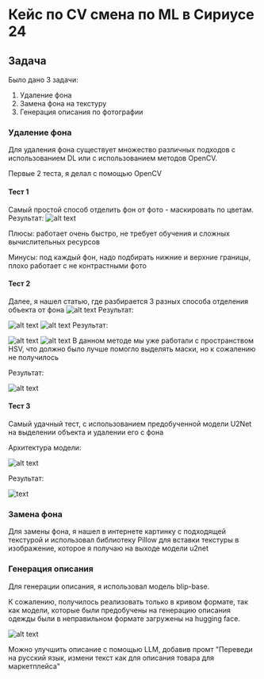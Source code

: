 # Кейс по CV смена по ML в Сириусе 24

## Задача
Было дано 3 задачи: 

1. Удаление фона
2. Замена фона на текстуру
3. Генерация описания по фотографии

### Удаление фона
Для удаления фона существует множество различных подходов с использованием DL или с использованием методов OpenCV.

Первые 2 теста, я делал с помощью OpenCV
#### Тест 1
Самый простой способ отделить фон от фото - маскировать по цветам. 
Результат: 
![alt text](images/image-6.png)

Плюсы: работает очень быстро, не требует обучения и сложных вычислительных ресурсов

Минусы: под каждый фон, надо подбирать нижние и верхние границы, плохо работает с не контрастными фото

#### Тест 2
Далее, я нашел статью, где разбирается 3 разных способа отделения объекта от фона
![alt text](images/image.png)
Результат: 

![alt text](images/image-3.png)
![alt text](images/image-1.png)
Результат:

![alt text](images/image-4.png)
![alt text](images/image-2.png)
В данном методе мы уже работали с пространством HSV, что должно было лучше помогло выделять маски, но к сожалению не получилось

Результат:

 ![alt text](images/image-5.png)

#### Тест 3
Самый удачный тест, с использованием предобученной модели U2Net на выделении объекта и удалении его с фона

Архитектура модели:

![alt text](images/u2net.png)

Результат: 

![text](deleted_background/0.jpg)


### Замена фона

Для замены фона, я нашел в интернете картинку с подходящей текстурой и использовал библиотеку Pillow для вставки текстуры в изображение, которое я получаю на выходе модели u2net

### Генерация описания 

Для генерации описания, я использовал модель blip-base.

К сожалению, получилось реализовать только в кривом формате, так как модели, которые были предобучены на генерацию описания одежды были в неправильном формате загружены на hugging face.

![alt text](images/table.png)

Можно улучшить описание с помощью LLM, добавив промт "Переведи на русский язык, измени текст как для описания товара для маркетплейса"
